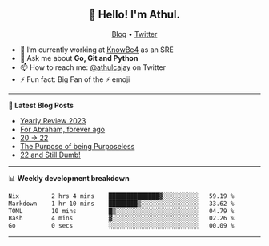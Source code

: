 <h2 align="center">👋 Hello! I'm Athul.</h2>
<p align="center">
  <a href="https://blog.athulcyriac.in">Blog</a> •
  <a href="https://twitter.com/athulcajay">Twitter</a>
</p>


- 🔭 I’m currently working at [KnowBe4](https://knowbe4.com) as an SRE
- 💬 Ask me about **Go, Git and Python**
- 📫 How to reach me: [@athulcajay](https://twitter.com/athulcajay) on Twitter
- ⚡ Fun fact: Big Fan of the :zap: emoji

-------

**📝 Latest Blog Posts**

<!-- BLOG-POST-LIST:START -->
- [Yearly Review 2023](https://blog.athulcyriac.in/blog/2023/)
- [For Abraham, forever ago](https://blog.athulcyriac.in/blog/abraham/)
- [20 → 22](https://blog.athulcyriac.in/blog/20-and-22/)
- [The Purpose of being Purposeless](https://blog.athulcyriac.in/blog/purpose/)
- [22 and Still Dumb!](https://blog.athulcyriac.in/blog/2022/)
<!-- BLOG-POST-LIST:END -->

-------

📊 **Weekly development breakdown**
<!--START_SECTION:waka-->

```txt
Nix         2 hrs 4 mins    ██████████████▓░░░░░░░░░░   59.19 %
Markdown    1 hr 10 mins    ████████▒░░░░░░░░░░░░░░░░   33.62 %
TOML        10 mins         █▒░░░░░░░░░░░░░░░░░░░░░░░   04.79 %
Bash        4 mins          ▓░░░░░░░░░░░░░░░░░░░░░░░░   02.26 %
Go          0 secs          ░░░░░░░░░░░░░░░░░░░░░░░░░   00.09 %
```

<!--END_SECTION:waka-->

-------
